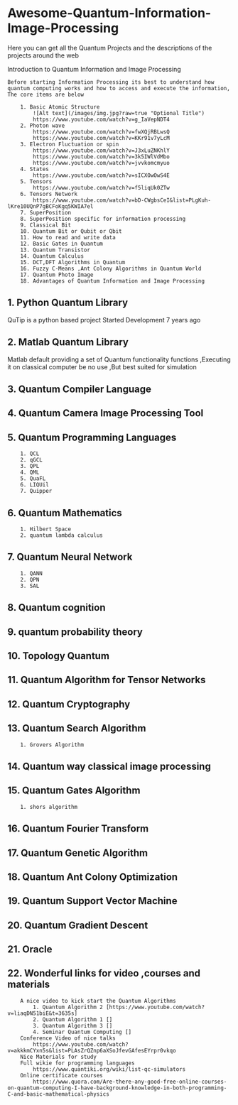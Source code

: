 # Awesome-Quantum-Information-Image-Processing
Here you can get all the Quantum Projects and the descriptions of the projects around the web

Introduction to Quantum Information and Image Processing
    
    Before starting Information Processing its best to understand how quantum computing works and how to access and execute the information, The core items are below
        
        1. Basic Atomic Structure
            ![Alt text](/images/img.jpg?raw=true "Optional Title")
            https://www.youtube.com/watch?v=g_IaVepNDT4
        2. Photon wave
            https://www.youtube.com/watch?v=fwXQjRBLwsQ
            https://www.youtube.com/watch?v=KKr91v7yLcM
        3. Electron Fluctuation or spin
            https://www.youtube.com/watch?v=J3xLuZNKhlY
            https://www.youtube.com/watch?v=3k5IWlVdMbo
            https://www.youtube.com/watch?v=jvvkomcmyuo
        4. States
            https://www.youtube.com/watch?v=sICXOwOwS4E
        5. Tensors
            https://www.youtube.com/watch?v=f5liqUk0ZTw
        6. Tensors Network
            https://www.youtube.com/watch?v=bD-CWgbsCeI&list=PLgKuh-lKre10UQnP7gBCFoKgq5KWIA7el
        7. SuperPosition
        8. SuperPosition specific for information processing
        9. Classical Bit
        10. Quantum Bit or Qubit or Qbit
        11. How to read and write data
        12. Basic Gates in Quantum
        13. Quantum Transistor
        14. Quantum Calculus
        15. DCT,DFT Algorithms in Quantum
        16. Fuzzy C-Means ,Ant Colony Algorithms in Quantum World
        17. Quantum Photo Image
        18. Advantages of Quantum Information and Image Processing
    
## 1. Python Quantum Library
  QuTip is a python based project Started Development 7 years ago
## 2. Matlab Quantum Library
  Matlab default providing a set of Quantum functionality functions ,Executing it on classical computer be no use ,But best suited for simulation
## 3. Quantum Compiler Language
## 4. Quantum Camera Image Processing Tool
## 5. Quantum Programming Languages
        1. QCL
        2. qGCL
        3. QPL
        4. QML
        5. QuaFL
        6. LIQUil
        7. Quipper
## 6. Quantum Mathematics
        1. Hilbert Space
        2. quantum lambda calculus
## 7. Quantum Neural Network
        1. QANN
        2. QPN
        3. SAL
## 8. Quantum cognition
## 9. quantum probability theory
## 10. Topology Quantum
## 11. Quantum Algorithm for Tensor Networks
## 12. Quantum Cryptography
## 13. Quantum Search Algorithm
        1. Grovers Algorithm
## 14. Quantum way classical image processing
## 15. Quantum Gates Algorithm
        1. shors algorithm
## 16. Quantum Fourier Transform
## 17. Quantum Genetic Algorithm
## 18. Quantum Ant Colony Optimization
## 19. Quantum Support Vector Machine
## 20. Quantum Gradient Descent
## 21. Oracle
## 22. Wonderful links for video ,courses and materials
        A nice video to kick start the Quantum Algorithms
            1. Quantum Algorithm 2 [https://www.youtube.com/watch?v=liaqDN51biE&t=3635s]
            2. Quantum Algorithm 1 []
            3. Quantum Algorithm 3 []
            4. Seminar Quantum Computing []
        Conference Video of nice talks
            https://www.youtube.com/watch?v=akkkmCYxn5s&list=PLAsZrQZnp6aXSoJfevGAfesEYrpr0vkqo
        Nice Materials for study
        Full wikie for programming languages
            https://www.quantiki.org/wiki/list-qc-simulators
        Online certificate courses
            https://www.quora.com/Are-there-any-good-free-online-courses-on-quantum-computing-I-have-background-knowledge-in-both-programming-C-and-basic-mathematical-physics
        
